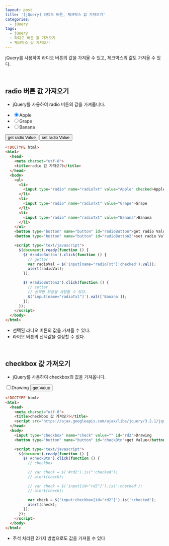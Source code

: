 ```yaml
---
layout: post
title: '[jQuery] 라디오 버튼, 체크박스 값 가져오기'
categories:
  - jQuery
tags:
  - jQuery
  - 라디오 버튼 값 가져오기
  - 체크박스 값 가져오기
---
```


jQuery를 사용하여 라디오 버튼의 값을 가져올 수 있고, 체크박스의 값도 가져올 수 있다.


<br>


## radio 버튼 값 가져오기


- jQuery를 사용하여 radio 버튼의 값을 가져옵니다.


<div class="example">
<ul>
  <li>
    <input type="radio" name="radioTxt" value="Apple" checked>Apple
  </li>
  <li>
    <input type="radio" name="radioTxt" value="Grape">Grape
  </li>
  <li>
    <input type="radio" name="radioTxt" value="Banana">Banana
  </li>
</ul>
<button type="button" name="button" id="radioButton">get radio Value</button>
<button type="button" name="button" id="radioButton2">set radio Value</button>

<script type="text/javascript">
  $(document).ready(function () {
    $('#radioButton').click(function () {
      // getter
      var radioVal = $('input[name="radioTxt"]:checked').val();
      alert(radioVal);
    });

    $('#radioButton2').click(function () {
      // setter
      // 선택한 부분을 세팅할 수 있다.
      $('input[name="radioTxt"]').val(['Banana']);
    });
  });
</script>
</div>

```html
<!DOCTYPE html>
<html>
  <head>
    <meta charset="utf-8">
    <title>radio 값 가져오기</title>
  </head>
  <body>
    <ul>
      <li>
        <input type="radio" name="radioTxt" value="Apple" checked>Apple
      </li>
      <li>
        <input type="radio" name="radioTxt" value="Grape">Grape
      </li>
      <li>
        <input type="radio" name="radioTxt" value="Banana">Banana
      </li>
    </ul>
    <button type="button" name="button" id="radioButton">get radio Value</button>
    <button type="button" name="button" id="radioButton2">set radio Value</button>

    <script type="text/javascript">
      $(document).ready(function () {
        $('#radioButton').click(function () {
          // getter
          var radioVal = $('input[name="radioTxt"]:checked').val();
          alert(radioVal);
        });

        $('#radioButton2').click(function () {
          // setter
          // 선택한 부분을 세팅할 수 있다.
          $('input[name="radioTxt"]').val(['Banana']);
        });
      });
    </script>
  </body>
</html>
```

- 선택된 라디오 버튼의 값을 가져올 수 있다.
- 라이오 버튼의 선택값을 설정할 수 있다.

<br>


## checkbox 값 가져오기

- jQuery를 사용하여 checkbox의 값을 가져옵니다.


<div class="example">
  <input type="checkbox" name="check" value="" id="rd2">Drawing
  <button type="button" name="button" id="checkBtn">get Value</button>

  <script type="text/javascript">
    $(document).ready(function () {
      $('#checkBtn').click(function () {
        // checkbox

        // var check = $('#rd2').is(":checked");
        // alert(check);

        // var check = $('input[id="rd2"]').is(':checked');
        // alert(check);

        var check = $('input:checkbox[id="rd2"]').is(':checked');
        alert(check);
      });
    });
  </script>
</div>

```html
<!DOCTYPE html>
<html>
  <head>
    <meta charset="utf-8">
    <title>checkbox 값 가져오기</title>
    <script src="https://ajax.googleapis.com/ajax/libs/jquery/3.2.1/jquery.min.js"></script>
  </head>
  <body>
    <input type="checkbox" name="check" value="" id="rd2">Drawing
    <button type="button" name="button" id="checkBtn">get Value</button>

    <script type="text/javascript">
      $(document).ready(function () {
        $('#checkBtn').click(function () {
          // checkbox

          // var check = $('#rd2').is(":checked");
          // alert(check);

          // var check = $('input[id="rd2"]').is(':checked');
          // alert(check);

          var check = $('input:checkbox[id="rd2"]').is(':checked');
          alert(check);
        });
      });
    </script>
  </body>
</html>
```

- 주석 처리된 2가지 방법으로도 값을 가져올 수 있다
